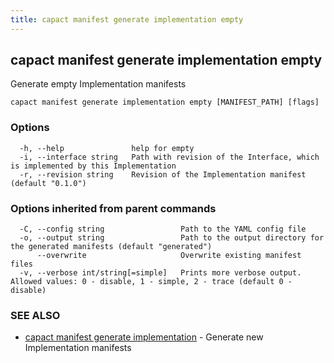 ```yaml
---
title: capact manifest generate implementation empty
---
```


## capact manifest generate implementation empty

Generate empty Implementation manifests

```
capact manifest generate implementation empty [MANIFEST_PATH] [flags]
```

### Options

```
  -h, --help               help for empty
  -i, --interface string   Path with revision of the Interface, which is implemented by this Implementation
  -r, --revision string    Revision of the Implementation manifest (default "0.1.0")
```

### Options inherited from parent commands

```
  -C, --config string                 Path to the YAML config file
  -o, --output string                 Path to the output directory for the generated manifests (default "generated")
      --overwrite                     Overwrite existing manifest files
  -v, --verbose int/string[=simple]   Prints more verbose output. Allowed values: 0 - disable, 1 - simple, 2 - trace (default 0 - disable)
```

### SEE ALSO

* [capact manifest generate implementation](capact_manifest_generate_implementation.md)	 - Generate new Implementation manifests

